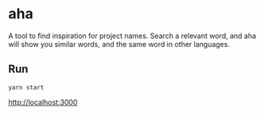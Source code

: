 # aha

A tool to find inspiration for project names. Search a relevant word, and aha will show you similar words, and the same word in other languages.

## Run

`yarn start`

[http://localhost:3000](http://localhost:3000)
